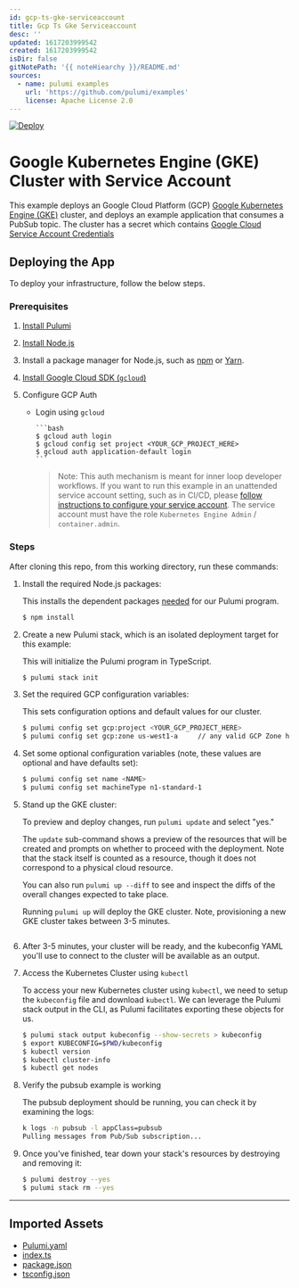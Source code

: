 ```yaml
---
id: gcp-ts-gke-serviceaccount
title: Gcp Ts Gke Serviceaccount
desc: ''
updated: 1617203999542
created: 1617203999542
isDir: false
gitNotePath: '{{ noteHiearchy }}/README.md'
sources:
  - name: pulumi examples
    url: 'https://github.com/pulumi/examples'
    license: Apache License 2.0
---
```

[![Deploy](https://get.pulumi.com/new/button.svg)](https://app.pulumi.com/new)

# Google Kubernetes Engine (GKE) Cluster with Service Account

This example deploys an Google Cloud Platform (GCP) [Google Kubernetes Engine (GKE)](https://cloud.google.com/kubernetes-engine/) cluster, and deploys an example application that consumes a PubSub topic. The cluster has a secret which contains [Google Cloud Service Account Credentials](https://cloud.google.com/iam/docs/service-accounts)

## Deploying the App

To deploy your infrastructure, follow the below steps.

### Prerequisites

1. [Install Pulumi](https://www.pulumi.com/docs/get-started/install/)
2. [Install Node.js](https://nodejs.org/en/download/)
3. Install a package manager for Node.js, such as [npm](https://www.npmjs.com/get-npm) or [Yarn](https://yarnpkg.com/en/docs/install).
4. [Install Google Cloud SDK (`gcloud`)](https://cloud.google.com/sdk/docs/downloads-interactive)
5. Configure GCP Auth

   - Login using `gcloud`

     ````
     ```bash
     $ gcloud auth login
     $ gcloud config set project <YOUR_GCP_PROJECT_HERE>
     $ gcloud auth application-default login
     ```
     ````

     > Note: This auth mechanism is meant for inner loop developer
     > workflows. If you want to run this example in an unattended service
     > account setting, such as in CI/CD, please [follow instructions to
     > configure your service account](https://www.pulumi.com/docs/intro/cloud-providers/gcp/setup/). The
     > service account must have the role `Kubernetes Engine Admin` / `container.admin`.

### Steps

After cloning this repo, from this working directory, run these commands:

1. Install the required Node.js packages:

   This installs the dependent packages [needed](https://www.pulumi.com/docs/intro/concepts/how-pulumi-works/) for our Pulumi program.

   ```bash
   $ npm install
   ```

2. Create a new Pulumi stack, which is an isolated deployment target for this example:

   This will initialize the Pulumi program in TypeScript.

   ```bash
   $ pulumi stack init
   ```

3. Set the required GCP configuration variables:

   This sets configuration options and default values for our cluster.

   ```bash
   $ pulumi config set gcp:project <YOUR_GCP_PROJECT_HERE>
   $ pulumi config set gcp:zone us-west1-a     // any valid GCP Zone here
   ```

4. Set some optional configuration variables (note, these values are optional and have defaults set):

   ```bash
   $ pulumi config set name <NAME>
   $ pulumi config set machineType n1-standard-1
   ```

5. Stand up the GKE cluster:

   To preview and deploy changes, run `pulumi update` and select "yes."

   The `update` sub-command shows a preview of the resources that will be created
   and prompts on whether to proceed with the deployment. Note that the stack
   itself is counted as a resource, though it does not correspond
   to a physical cloud resource.

   You can also run `pulumi up --diff` to see and inspect the diffs of the
   overall changes expected to take place.

   Running `pulumi up` will deploy the GKE cluster. Note, provisioning a
   new GKE cluster takes between 3-5 minutes.

   ```bash

   ```

6. After 3-5 minutes, your cluster will be ready, and the kubeconfig YAML you'll use to connect to the cluster will
   be available as an output.

7. Access the Kubernetes Cluster using `kubectl`

   To access your new Kubernetes cluster using `kubectl`, we need to setup the
   `kubeconfig` file and download `kubectl`. We can leverage the Pulumi
   stack output in the CLI, as Pulumi facilitates exporting these objects for us.

   ```bash
   $ pulumi stack output kubeconfig --show-secrets > kubeconfig
   $ export KUBECONFIG=$PWD/kubeconfig
   $ kubectl version
   $ kubectl cluster-info
   $ kubectl get nodes
   ```

8. Verify the pubsub example is working

   The pubsub deployment should be running, you can check it by examining the logs:

   ```bash
   k logs -n pubsub -l appClass=pubsub
   Pulling messages from Pub/Sub subscription...
   ```

9. Once you've finished, tear down your stack's resources by destroying and removing it:

   ```bash
   $ pulumi destroy --yes
   $ pulumi stack rm --yes
   ```

* * *

## Imported Assets

- [Pulumi.yaml](/assets/pulumi.yaml)
- [index.ts](/assets/index.ts)
- [package.json](/assets/package.json)
- [tsconfig.json](/assets/tsconfig.json)

